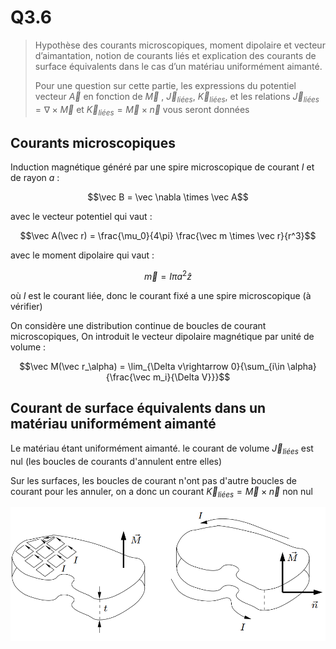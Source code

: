 # Q3.6

> Hypothèse des courants microscopiques, moment dipolaire et vecteur d’aimantation, notion de courants liés et explication des courants de surface équivalents dans le cas d’un matériau uniformément aimanté.
>
> Pour une question sur cette partie, les expressions du potentiel vecteur $\vec A$ en fonction de $\vec M$ , $\vec J_{liées}$, $\vec K_{liées}$, et les relations $\vec J_{liées} = \nabla \times \vec M$ et $\vec K_{liées} = \vec M \times \vec n$ vous seront données

## Courants microscopiques

Induction magnétique généré par une spire microscopique de courant $I$ et de rayon $a$ :

$$\vec B = \vec \nabla \times \vec A$$

avec le vecteur potentiel qui vaut :

$$\vec A(\vec r) = \frac{\mu_0}{4\pi} \frac{\vec m \times \vec r}{r^3}$$

avec le moment dipolaire qui vaut :

$$\vec m = I\pi a^2 \hat z$$

où $I$ est le courant liée, donc le courant fixé a une spire microscopique (à vérifier)

On considère une distribution continue de boucles de courant microscopiques, On introduit le vecteur dipolaire magnétique par unité de volume :

$$\vec M(\vec r_\alpha) = \lim_{\Delta v\rightarrow 0}{\sum_{i\in \alpha}{\frac{\vec m_i}{\Delta V}}}$$

## Courant de surface équivalents dans un matériau uniformément aimanté

Le matériau étant uniformément aimanté. le courant de volume $\vec J_{liées}$ est nul (les boucles de courants d'annulent entre elles)

Sur les surfaces, les boucles de courant n'ont pas d'autre boucles de courant pour les annuler, on a donc un courant $\vec K_{liées}=\vec M \times \vec n$ non nul

![](attachments/Pasted%20image%2020230815155053.png)